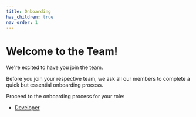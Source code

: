 ```yaml
---
title: Onboarding
has_children: true
nav_order: 1
---
```


# Welcome to the Team!

We're excited to have you join the team.

Before you join your respective team, we ask all our members to complete a quick but essential onboarding process.

Proceed to the onboarding process for your role:

-   [Developer](https://software-for-love.github.io/documentation/onboarding/swe)
